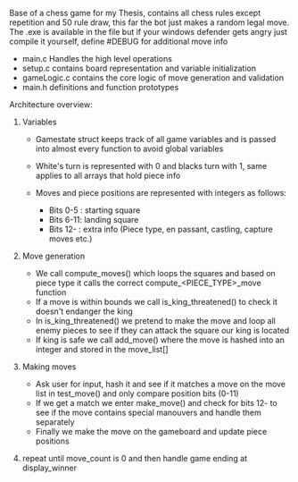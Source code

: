 Base of a chess game for my Thesis, contains all chess rules except repetition and 50 rule draw, this far the bot just makes a random legal move. 
The .exe is available in the file but if your windows defender gets angry just compile it yourself, define #DEBUG for additional move info



  - main.c Handles the high level operations
  - setup.c contains board representation and variable initialization
  - gameLogic.c contains the core logic of move generation and validation
  - main.h definitions and function prototypes


Architecture overview:
1. Variables
    - Gamestate struct keeps track of all game variables and is passed into almost every function to avoid global variables
    
    - White's turn is represented with 0 and blacks turn with 1, same applies to all arrays that hold piece info
    
    - Moves and piece positions are represented with integers as follows:
      - Bits 0-5 : starting square
      - Bits 6-11: landing square
      - Bits 12- : extra info (Piece type, en passant, castling, capture moves etc.)
  

2. Move generation
    - We call compute_moves() which loops the squares and based on piece type it calls the correct compute_<PIECE_TYPE>_move function
    - If a move is within bounds we call is_king_threatened() to check it doesn't endanger the king
    - In is_king_threatened() we pretend to make the move and loop all enemy pieces to see if they can attack the square our king is located
    - If king is safe we call add_move() where the move is hashed into an integer and stored in the move_list[]
        
3. Making moves
    - Ask user for input, hash it and see if it matches a move on the move list in test_move() and only compare position bits (0-11)
    - If we get a match we enter make_move() and check for bits 12- to see if the move contains special manouvers and handle them separately
    - Finally we make the move on the gameboard and update piece positions
        
4. repeat until move_count is 0 and then handle game ending at display_winner



    


